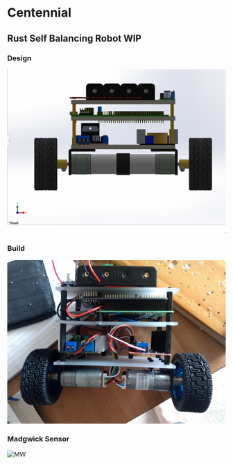 # Centennial

## Rust Self Balancing Robot WIP

### Design
![Design](doc/Robot_Pic_2.PNG)
### Build
![Build](doc/build.jpg)
### Madgwick Sensor
![MW](doc/madwick.jpg)
